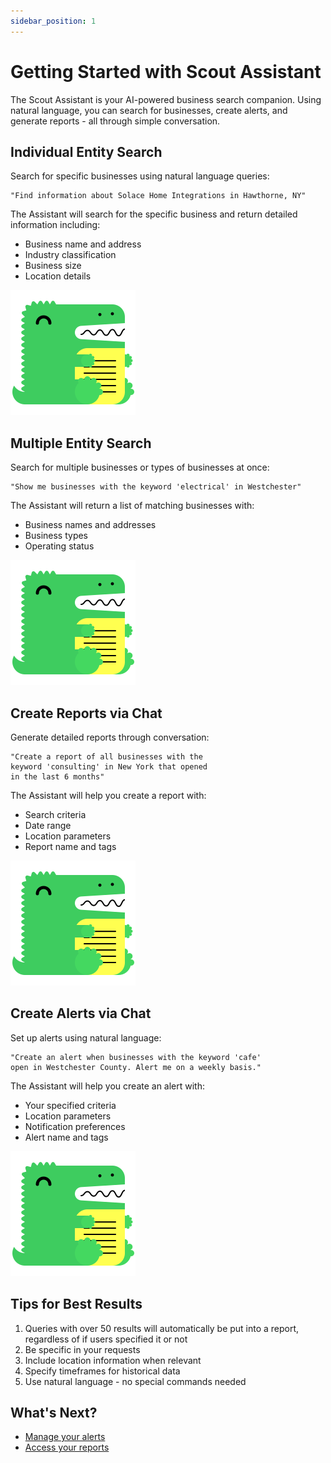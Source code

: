 ```yaml
---
sidebar_position: 1
---
```


# Getting Started with Scout Assistant

The Scout Assistant is your AI-powered business search companion. Using natural language, you can search for businesses, create alerts, and generate reports - all through simple conversation.

## Individual Entity Search

Search for specific businesses using natural language queries:

```
"Find information about Solace Home Integrations in Hawthorne, NY"
```

The Assistant will search for the specific business and return detailed information including:
- Business name and address
- Industry classification
- Business size
- Location details

![Individual Search Results](/img/docusaurus.png)

## Multiple Entity Search

Search for multiple businesses or types of businesses at once:

```
"Show me businesses with the keyword 'electrical' in Westchester"
```

The Assistant will return a list of matching businesses with:
- Business names and addresses
- Business types
- Operating status

![Multiple Search Results](/img/docusaurus.png)

## Create Reports via Chat

Generate detailed reports through conversation:

```
"Create a report of all businesses with the
keyword 'consulting' in New York that opened
in the last 6 months"
```

The Assistant will help you create a report with:
- Search criteria
- Date range
- Location parameters
- Report name and tags

![Report Creation](/img/docusaurus.png)

## Create Alerts via Chat

Set up alerts using natural language:

```
"Create an alert when businesses with the keyword 'cafe' 
open in Westchester County. Alert me on a weekly basis."
```

The Assistant will help you create an alert with:
- Your specified criteria
- Location parameters
- Notification preferences
- Alert name and tags

![Alert Creation](/img/docusaurus.png)

## Tips for Best Results

1. Queries with over 50 results will automatically be put into a report, regardless of if users specified it or not
2. Be specific in your requests
3. Include location information when relevant
4. Specify timeframes for historical data
5. Use natural language - no special commands needed

## What's Next?

- [Manage your alerts](alerts/create-alert.md)
- [Access your reports](reports/view-reports.md)
